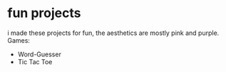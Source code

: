 # fun projects
i made these projects for fun, the aesthetics are mostly pink and purple. 
Games:
- Word-Guesser
- Tic Tac Toe 
